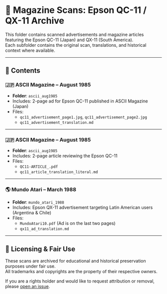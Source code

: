 # 📰 Magazine Scans: Epson QC-11 / QX-11 Archive

This folder contains scanned advertisements and magazine articles featuring the Epson QC-11 (Japan) and QX-11 (South America).  
Each subfolder contains the original scan, translations, and historical context where available.

---

## 📂 Contents

### 🇯🇵 ASCII Magazine – August 1985
- **Folder**: `ascii_aug1985`
- Includes: 2-page ad for Epson QC-11 published in ASCII Magazine (Japan)
- Files:
  - `qc11_advertisement_page1.jpg`, `qc11_advertisement_page2.jpg`
  - `qc11_advertisement_translation.md`

---

### 🇯🇵 ASCII Magazine – August 1985
- **Folder**: `ascii_aug1985`
- Includes: 2-page article reviewing the Epson QC-11
- Files:
  - `QC11-ARTICLE_.pdf`
  - `qc11_article_translation_literal.md`

---

### 🌎 Mundo Atari – March 1988
- **Folder**: `mundo_atari_1988`
- Includes: Epson QX-11 advertisement targeting Latin American users (Argentina & Chile)
- Files:
  - `MundoAtari10.pdf` (Ad is on the last two pages)
  - `qx11_ad_translation.md`

---

## 📜 Licensing & Fair Use

These scans are archived for educational and historical preservation purposes under fair use.  
All trademarks and copyrights are the property of their respective owners.

If you are a rights holder and would like to request attribution or removal, please [open an issue](https://github.com/your-repo/issues).
